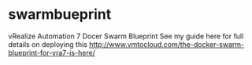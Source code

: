# swarmbueprint
vRealize Automation 7 Docer Swarm Blueprint
See my guide here for full details on deploying this http://www.vmtocloud.com/the-docker-swarm-blueprint-for-vra7-is-here/
